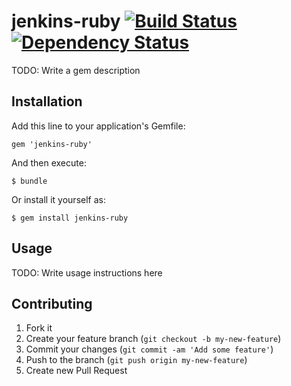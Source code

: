 # jenkins-ruby [![Build Status](https://travis-ci.org/anhkind/jenkins-ruby.png)](https://travis-ci.org/anhkind/jenkins-ruby) [![Dependency Status](https://gemnasium.com/anhkind/jenkins-ruby.png)](https://gemnasium.com/anhkind/jenkins-ruby)

TODO: Write a gem description

## Installation

Add this line to your application's Gemfile:

    gem 'jenkins-ruby'

And then execute:

    $ bundle

Or install it yourself as:

    $ gem install jenkins-ruby

## Usage

TODO: Write usage instructions here

## Contributing

1. Fork it
2. Create your feature branch (`git checkout -b my-new-feature`)
3. Commit your changes (`git commit -am 'Add some feature'`)
4. Push to the branch (`git push origin my-new-feature`)
5. Create new Pull Request
